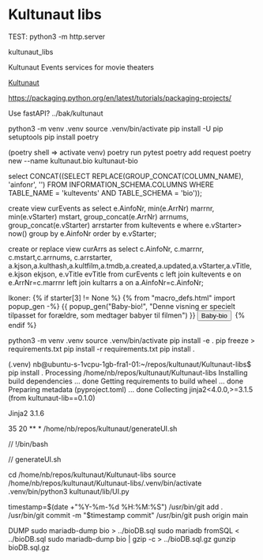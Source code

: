 # Kultunaut libs

TEST: python3 -m http.server

kultunaut_libs

Kultunaut Events services for movie theaters

[Kultunaut](https://kultunaut.dk/)

https://packaging.python.org/en/latest/tutorials/packaging-projects/

Use fastAPI? ../bak/kultunaut

python3 -m venv .venv
source .venv/bin/activate
pip install -U pip setuptools
pip install poetry

(poetry shell => activate venv)
poetry run pytest
poetry add request
poetry new --name kultunaut.bio kultunaut-bio

select CONCAT((SELECT REPLACE(GROUP_CONCAT(COLUMN_NAME), 'ainfonr', '') FROM INFORMATION_SCHEMA.COLUMNS WHERE TABLE_NAME = 'kultevents' AND TABLE_SCHEMA = 'bio'));

create view curEvents as
select e.AinfoNr, min(e.ArrNr) marrnr, min(e.vStarter) mstart, group_concat(e.ArrNr) arrnums, group_concat(e.vStarter) arrstarter from kultevents e
where e.vStarter> now()
group by e.AinfoNr
order by e.vStarter;

create or replace view curArrs as
select c.AinfoNr, c.marrnr, c.mstart,c.arrnums, c.arrstarter,
a.kjson,a.kulthash,a.kultfilm,a.tmdb,a.created,a.updated,a.vStarter,a.vTitle,
e.kjson ekjson, e.vTitle evTitle from curEvents c
left join kultevents e on e.ArrNr=c.marrnr
left join kultarrs a on a.AinfoNr=c.AinfoNr;

Ikoner:
         <!--<i class="material-icons">movie</i>-->
          {% if starter[3] != None %}
          {% from "macro_defs.html" import popup_gen -%}
          {{ popup_gen("Baby-bio!", "Denne visning er specielt tilpasset for forældre, som medtager babyer til filmen")
          }}
              </a><button onclick="document.getElementById('popup').style.display = 'block'">Baby-bio</button>&nbsp;
          {% endif %}

python3 -m venv .venv
source .venv/bin/activate
pip install -e .
pip freeze > requirements.txt
pip install -r  requirements.txt
pip install .

(.venv) nb@ubuntu-s-1vcpu-1gb-fra1-01:~/repos/kultunaut/Kultunaut-libs$    pip install .
Processing /home/nb/repos/kultunaut/Kultunaut-libs
  Installing build dependencies ... done
  Getting requirements to build wheel ... done
  Preparing metadata (pyproject.toml) ... done
Collecting jinja2<4.0.0,>=3.1.5 (from kultunaut-lib==0.1.0)

Jinja2 3.1.6

35 20 ** * /home/nb/repos/kultunaut/generateUI.sh

// !/bin/bash

// generateUI.sh

cd /home/nb/repos/kultunaut/Kultunaut-libs
source /home/nb/repos/kultunaut/Kultunaut-libs/.venv/bin/activate
.venv/bin/python3 kultunaut/lib/UI.py

timestamp=$(date +"%Y-%m-%d %H:%M:%S")
/usr/bin/git add .
/usr/bin/git commit -m "$timestamp commit"
/usr/bin/git push origin main

DUMP
sudo mariadb-dump bio > ../bioDB.sql
sudo mariadb fromSQL < ../bioDB.sql
sudo mariadb-dump bio | gzip -c > ../bioDB.sql.gz
gunzip bioDB.sql.gz

